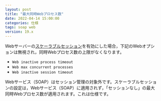 ```yaml
---
layout: post
title: "最大同時Webプロセス数"
date: 2022-04-14 15:00:00
categories: 仕様
tags: soap web
version: 19.x
---
```


Webサーバーの[スケーラブルセッション](https://developer.4d.com/docs/ja/WebServer/sessions.html)を有効にした場合，下記のWebオプションは無視され，同時Webプロセス数の上限がなくなります。

- `Web inactive process timeout`
- `Web max concurrent processes`
- `Web inactive session timeout`

Webサービス（SOAP）はセッション管理の対象外です。スケーラブルセッションの設定は，Webサービス（SOAP）に適用されず，「セッションなし」の最大同時Webプロセス数が適用されます。これは仕様です。
